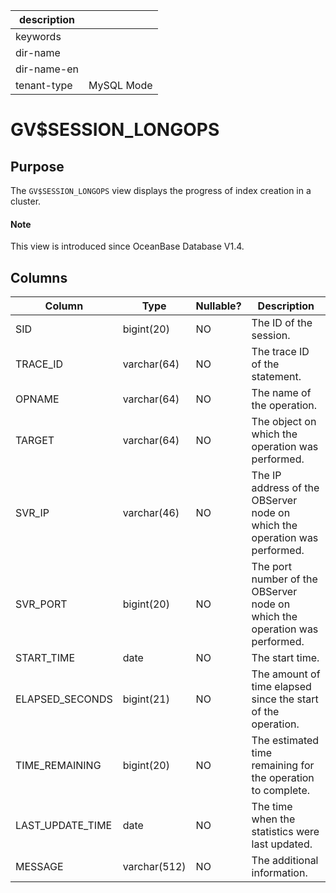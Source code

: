 |description||
|---|---|
|keywords||
|dir-name||
|dir-name-en||
|tenant-type|MySQL Mode|

# GV$SESSION_LONGOPS

## Purpose

The `GV$SESSION_LONGOPS` view displays the progress of index creation in a cluster.

<main id="notice" type='explain'>
  <h4>Note</h4>
  <p>This view is introduced since OceanBase Database V1.4. </p>
</main>

## Columns

| **Column** | **Type** | **Nullable?** | **Description** |
|------------------|---------------|----------------|-----------|
| SID | bigint(20) | NO | The ID of the session. |
| TRACE_ID | varchar(64) | NO | The trace ID of the statement. |
| OPNAME | varchar(64) | NO | The name of the operation. |
| TARGET | varchar(64) | NO | The object on which the operation was performed. |
| SVR_IP | varchar(46) | NO | The IP address of the OBServer node on which the operation was performed. |
| SVR_PORT | bigint(20) | NO | The port number of the OBServer node on which the operation was performed. |
| START_TIME | date | NO | The start time. |
| ELAPSED_SECONDS | bigint(21) | NO | The amount of time elapsed since the start of the operation. |
| TIME_REMAINING | bigint(20) | NO | The estimated time remaining for the operation to complete. |
| LAST_UPDATE_TIME | date | NO | The time when the statistics were last updated. |
| MESSAGE | varchar(512) | NO | The additional information. |
